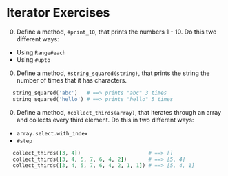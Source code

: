 # Iterator Exercises

0. Define a method, `#print_10`, that prints the numbers 1 - 10. Do this two different ways:
  * Using `Range#each`
  * Using `#upto`

0. Define a method, `#string_squared(string)`, that prints the string the number of times that it has characters.

  ```ruby
    string_squared('abc')   # ==> prints "abc" 3 times
    string_squared('hello') # ==> prints "hello" 5 times
  ```

0. Define a method, `#collect_thirds(array)`, that iterates through an array and collects every third element. Do this in two different ways:
  * `array.select.with_index`
  * `#step`

  ```ruby
    collect_thirds([3, 4])                      # ==> []
    collect_thirds([3, 4, 5, 7, 6, 4, 2])       # ==> [5, 4]
    collect_thirds([3, 4, 5, 7, 6, 4, 2, 1, 1]) # ==> [5, 4, 1]
  ```
